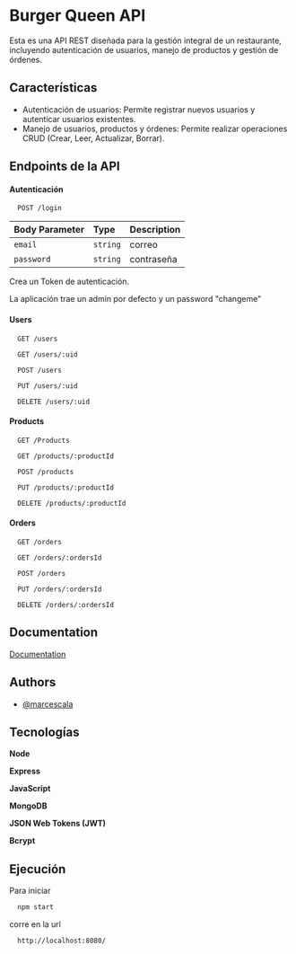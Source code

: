# Burger Queen API

Esta es una API REST diseñada para la gestión integral de un restaurante, incluyendo autenticación de usuarios, manejo de productos y gestión de órdenes.

## Características

- Autenticación de usuarios: Permite registrar nuevos usuarios y autenticar usuarios existentes.
- Manejo de usuarios, productos y órdenes: Permite realizar operaciones CRUD (Crear, Leer, Actualizar, Borrar).

## Endpoints de la API

#### Autenticación

```http
  POST /login
```

| Body Parameter | Type     | Description                |
| :-------- | :------- | :------------------------- |
| `email` | `string` | correo|
| `password` | `string` | contraseña |
 

Crea un Token de autenticación.

La aplicación trae un admin por defecto y un password "changeme"

#### Users

```http
  GET /users 
```

```http
  GET /users/:uid
```

```http
  POST /users
```

```http
  PUT /users/:uid
```

```http
  DELETE /users/:uid
```
#### Products

```http
  GET /Products 
```

```http
  GET /products/:productId
```

```http
  POST /products
```

```http
  PUT /products/:productId
```

```http
  DELETE /products/:productId
```
#### Orders

```http
  GET /orders 
```

```http
  GET /orders/:ordersId
```

```http
  POST /orders
```

```http
  PUT /orders/:ordersId
```

```http
  DELETE /orders/:ordersId
```
## Documentation

[Documentation](https://app.swaggerhub.com/apis-docs/ssinuco/BurgerQueenAPI/3.0.0)


## Authors

- [@marcescala](https://github.com/marcescala)


## Tecnologías


**Node**

**Express**

**JavaScript**

**MongoDB**

**JSON Web Tokens (JWT)**

**Bcrypt**

## Ejecución

Para iniciar

```bash
  npm start
```
corre en la url 

```http
  http://localhost:8080/
```
